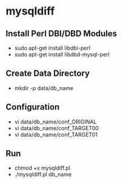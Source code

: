 mysqldiff
=========

Install Perl DBI/DBD Modules
----------------------------
* sudo apt-get install libdbi-perl
* sudo apt-get install libdbd-mysql-perl

Create Data Directory
---------------------
* mkdir -p data/db_name

Configuration
-------------
* vi data/db_name/conf_ORIGINAL
* vi data/db_name/conf_TARGET00
* vi data/db_name/conf_TARGET01

Run
---
* chmod +x mysqldiff.pl
* ./mysqldiff.pl db_name

